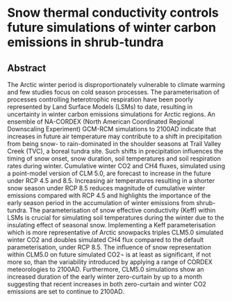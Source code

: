 # Snow thermal conductivity controls future simulations of winter carbon emissions in shrub-tundra
## Abstract
The Arctic winter period is disproportionately vulnerable to climate warming and few studies focus on cold season processes. The parameterisation of processes controlling heterotrophic respiration have been poorly represented by Land Surface Models (LSMs) to date, resulting in uncertainty in winter carbon emissions simulations for Arctic regions. An ensemble of NA-CORDEX (North American Coordinated Regional Downscaling Experiment) GCM-RCM simulations to 2100AD indicate that increases in future air temperature may contribute to a shift in precipitation from being snow- to rain-dominated in the shoulder seasons at Trail Valley Creek (TVC), a boreal tundra site. Such shifts in precipitation influences the timing of snow onset, snow duration, soil temperatures and soil respiration rates during winter. Cumulative winter CO2 and CH4 fluxes, simulated using a point-model version of CLM 5.0, are forecast to increase in the future under RCP 4.5 and 8.5. Increasing air temperatures resulting in a shorter snow season under RCP 8.5 reduces magnitude of cumulative winter emissions compared with RCP 4.5 and highlights the importance of the early season period in the accumulation of winter emissions from shrub-tundra. The parameterisation of snow effective conductivity (Keff) within LSMs is crucial for simulating soil temperatures during the winter due to the insulating effect of seasonal snow. Implementing a Keff parameterisation which is more representative of Arctic snowpacks triples CLM5.0 simulated winter CO2 and doubles simulated CH4 flux compared to the default parameterisation, under RCP 8.5. The influence of snow representation within CLM5.0 on future simulated CO2¬ is at least as significant, if not more so, than the variability introduced by applying a range of CORDEX meteorologies to 2100AD. Furthermore, CLM5.0 simulations show an increased duration of the early winter zero-curtain by up to a month suggesting that recent increases in both zero-curtain and winter CO2 emissions are set to continue to 2100AD.

